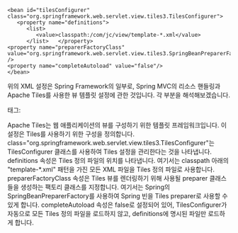 ```
<bean id="tilesConfigurer" class="org.springframework.web.servlet.view.tiles3.TilesConfigurer">  
   <property name="definitions">       
      <list>  
         <value>classpath:/com/jc/view/template-*.xml</value>  
      </list>   </property>      
<property name="preparerFactoryClass" value="org.springframework.web.servlet.view.tiles3.SpringBeanPreparerFactory" />   
<property name="completeAutoload" value="false"/>  
</bean>
```

위의 XML 설정은 Spring Framework의 일부로, Spring MVC의 리소스 핸들링과 Apache Tiles를 사용한 뷰 템플릿 설정에 관한 것입니다. 각 부분을 해석해보겠습니다.

<bean id="tilesConfigurer"> 태그:

Apache Tiles는 웹 애플리케이션의 뷰를 구성하기 위한 템플릿 프레임워크입니다. 이 설정은 Tiles를 사용하기 위한 구성을 정의합니다.
class="org.springframework.web.servlet.view.tiles3.TilesConfigurer"는 TilesConfigurer 클래스를 사용하여 Tiles 설정을 관리한다는 것을 나타냅니다.
definitions 속성은 Tiles 정의 파일의 위치를 나타냅니다. 여기서는 classpath 아래의 "template-*.xml" 패턴을 가진 모든 XML 파일을 Tiles 정의 파일로 사용합니다.
preparerFactoryClass 속성은 Tiles 뷰를 렌더링하기 위해 사용될 preparer 클래스들을 생성하는 팩토리 클래스를 지정합니다. 여기서는 Spring의 SpringBeanPreparerFactory를 사용하여 Spring 빈을 Tiles preparer로 사용할 수 있게 합니다.
completeAutoload 속성은 false로 설정되어 있어, TilesConfigurer가 자동으로 모든 Tiles 정의 파일을 로드하지 않고, definitions에 명시된 파일만 로드하게 합니다.


